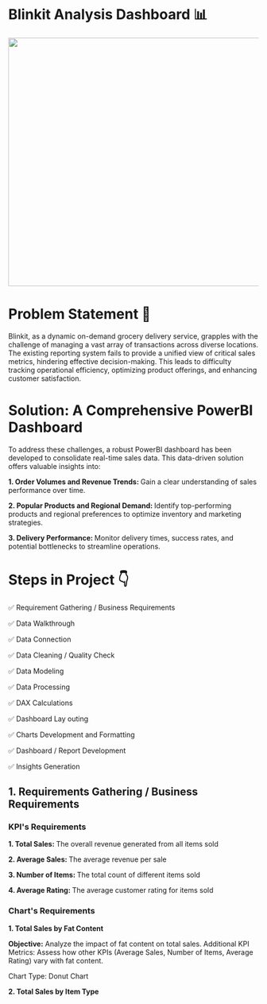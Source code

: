 # Blinkit Analysis Dashboard 📊

<img src="https://github.com/user-attachments/assets/720e9d06-cece-4eb0-9ff7-a6ae1746195e" width="900" height="500">

# Problem Statement 📌
Blinkit, as a dynamic on-demand grocery delivery service, grapples with the challenge of managing a vast array of transactions across diverse locations. The existing reporting system fails to provide a unified view of critical sales metrics, hindering effective decision-making. This leads to difficulty tracking operational efficiency, optimizing product offerings, and enhancing customer satisfaction.

# Solution: A Comprehensive PowerBI Dashboard
To address these challenges, a robust PowerBI dashboard has been developed to consolidate real-time sales data. 
This data-driven solution offers valuable insights into:

<b>1. Order Volumes and Revenue Trends: </b> Gain a clear understanding of sales performance over time.

<b>2. Popular Products and Regional Demand: </b> Identify top-performing products and regional preferences to optimize inventory and marketing strategies.

<b>3. Delivery Performance: </b> Monitor delivery times, success rates, and potential bottlenecks to streamline operations.

# Steps in Project 👇
✅ Requirement Gathering / Business Requirements

✅ Data Walkthrough

✅ Data Connection

✅ Data Cleaning / Quality Check

✅ Data Modeling 

✅ Data Processing

✅ DAX Calculations

✅ Dashboard Lay outing

✅ Charts Development and Formatting

✅ Dashboard / Report Development

✅ Insights Generation

## 1. Requirements Gathering / Business Requirements 

### KPI's Requirements
<b>1. Total Sales: </b> The overall revenue generated from all items sold

<b>2. Average Sales: </b> The average revenue per sale

<b>3. Number of Items: </b> The total count of different items sold

<b>4. Average Rating: </b> The average customer rating for items sold

### Chart's Requirements
<b>1. Total Sales by Fat Content</b>

<b>Objective:</b> Analyze the impact of fat content on total sales.
Additional KPI Metrics: Assess how other KPIs (Average Sales, Number of Items, Average Rating) vary with fat content.

Chart Type: Donut Chart

<b>2. Total Sales by Item Type</b> 

